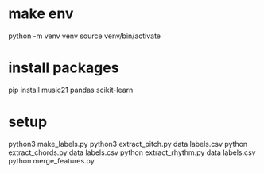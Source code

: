 # make env
python -m venv venv
source venv/bin/activate

# install packages
pip install music21 pandas scikit-learn

# setup
python3 make_labels.py
python3 extract_pitch.py data labels.csv
python extract_chords.py data labels.csv
python extract_rhythm.py data labels.csv
python merge_features.py
